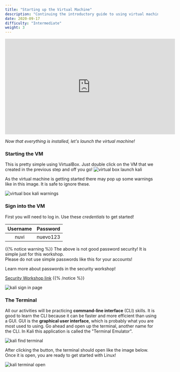 ```yaml
---
title: "Starting up the Virtual Machine"
description: "Continuing the introductory guide to using virtual machines"
date: 2020-09-17
difficulty: "Intermediate"
weight: 3
---
```


<iframe width="560" height="315" src="https://www.youtube.com/embed/eqHr7UeKs70" frameborder="0" allow="accelerometer; autoplay; clipboard-write; encrypted-media; gyroscope; picture-in-picture" allowfullscreen></iframe>

*Now that everything is installed, let's launch the virtual machine!*

### Starting the VM
This is pretty simple using VirtualBox. Just double click on the VM that we created in the previous step and off you go!
![virtual box launch kali](../images/start-01.PNG?classes=border,shadow)

As the virtual machine is getting started there may pop up some warnings like in this image. It is safe to ignore these.

![virtual box kali warnings](../images/start-02.PNG?classes=border,shadow)

### Sign into the VM
First you will need to log in. Use these *credentials* to get started!

| Username | Password |
| :---: | :---: |
| nuvi | nuevo123 |

{{% notice warning %}}
The above is not good password security! It is simple just for this workshop.  
Please do not use simple passwords like this for your accounts!

Learn more about passwords in the security workshop!

<a class="my-2 mx-4 btn btn-info" target="_blank" href="https://workshops.nuevofoundation.org/security/">
Security Workshop link</a>
{{% /notice %}}

![kali sign in page](../images/start-03.PNG?classes=border,shadow)

### The Terminal

All our activities will be practicing **command-line interface** (CLI) skills. It is good to learn the CLI because it can be faster and more efficient than using a GUI. GUI is the **graphical user interface**, which is probably what you are most used to using. Go ahead and open up the terminal, another name for the CLI.
In Kali this application is called the "Terminal Emulator".

![kali find terminal](../images/start-04.PNG?classes=border,shadow)

After clicking the button, the terminal should open like the image below. Once it is open, you are ready to get started with Linux!

![kali terminal open](../images/start-05.PNG?classes=border,shadow)
